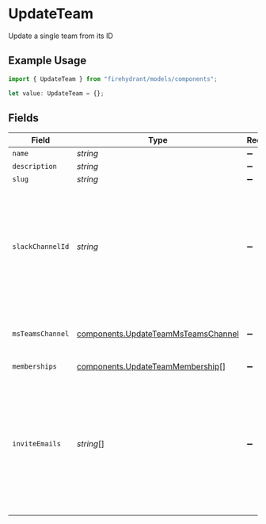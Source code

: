 # UpdateTeam

Update a single team from its ID

## Example Usage

```typescript
import { UpdateTeam } from "firehydrant/models/components";

let value: UpdateTeam = {};
```

## Fields

| Field                                                                                                                                                                                               | Type                                                                                                                                                                                                | Required                                                                                                                                                                                            | Description                                                                                                                                                                                         |
| --------------------------------------------------------------------------------------------------------------------------------------------------------------------------------------------------- | --------------------------------------------------------------------------------------------------------------------------------------------------------------------------------------------------- | --------------------------------------------------------------------------------------------------------------------------------------------------------------------------------------------------- | --------------------------------------------------------------------------------------------------------------------------------------------------------------------------------------------------- |
| `name`                                                                                                                                                                                              | *string*                                                                                                                                                                                            | :heavy_minus_sign:                                                                                                                                                                                  | N/A                                                                                                                                                                                                 |
| `description`                                                                                                                                                                                       | *string*                                                                                                                                                                                            | :heavy_minus_sign:                                                                                                                                                                                  | N/A                                                                                                                                                                                                 |
| `slug`                                                                                                                                                                                              | *string*                                                                                                                                                                                            | :heavy_minus_sign:                                                                                                                                                                                  | N/A                                                                                                                                                                                                 |
| `slackChannelId`                                                                                                                                                                                    | *string*                                                                                                                                                                                            | :heavy_minus_sign:                                                                                                                                                                                  | The Slack channel ID associated with this team. This may be the reference in FireHydrant's system (i.e. UUID) or the ID value from Slack (e.g. C1234567890).<br/>                                   |
| `msTeamsChannel`                                                                                                                                                                                    | [components.UpdateTeamMsTeamsChannel](../../models/components/updateteammsteamschannel.md)                                                                                                          | :heavy_minus_sign:                                                                                                                                                                                  | MS Teams channel identity for channel associated with this team                                                                                                                                     |
| `memberships`                                                                                                                                                                                       | [components.UpdateTeamMembership](../../models/components/updateteammembership.md)[]                                                                                                                | :heavy_minus_sign:                                                                                                                                                                                  | N/A                                                                                                                                                                                                 |
| `inviteEmails`                                                                                                                                                                                      | *string*[]                                                                                                                                                                                          | :heavy_minus_sign:                                                                                                                                                                                  | A list of email addresses to invite to join the organization and automatically add to this team. If an email already has a pending invitation, the team will be added to their existing invitation. |